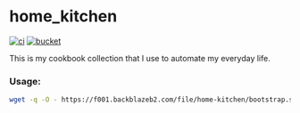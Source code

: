# home_kitchen

[![ci](https://ci.systemtest.tk/badge/9)](https://ci.systemtest.tk/repo/9)
[![bucket](https://img.shields.io/badge/-Build%20Bucket-yellow.svg)](https://f001.backblazeb2.com/file/home-kitchen/filelist.json)

This is my cookbook collection that I use to automate my everyday life.

### Usage:

```bash
wget -q -O - https://f001.backblazeb2.com/file/home-kitchen/bootstrap.sh | sudo bash
```

